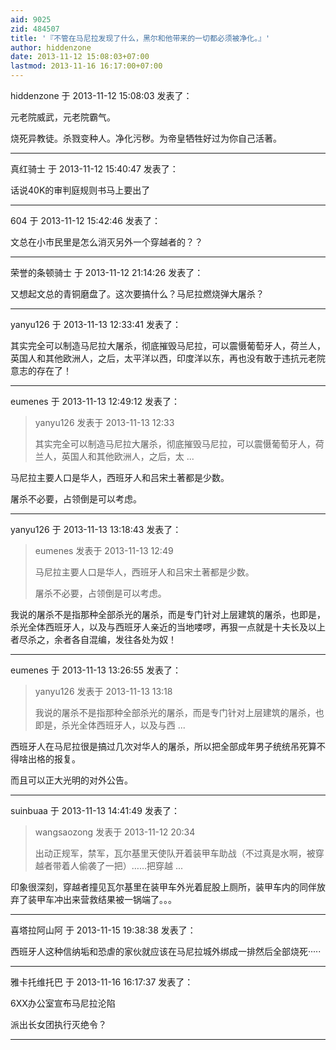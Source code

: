```yaml
---
aid: 9025
zid: 484507
title: '『不管在马尼拉发现了什么，黑尔和他带来的一切都必须被净化。』'
author: hiddenzone
date: 2013-11-12 15:08:03+07:00
lastmod: 2013-11-16 16:17:00+07:00
---
```


hiddenzone 于 2013-11-12 15:08:03 发表了：

元老院威武，元老院霸气。

烧死异教徒。杀戮变种人。净化污秽。为帝皇牺牲好过为你自己活著。

---------

真红骑士 于 2013-11-12 15:40:47 发表了：

话说40K的审判庭规则书马上要出了

---------

604 于 2013-11-12 15:42:46 发表了：

文总在小市民里是怎么消灭另外一个穿越者的？？

---------

荣誉的条顿骑士 于 2013-11-12 21:14:26 发表了：

又想起文总的青铜磨盘了。这次要搞什么？马尼拉燃烧弹大屠杀？

---------

yanyu126 于 2013-11-13 12:33:41 发表了：

其实完全可以制造马尼拉大屠杀，彻底摧毁马尼拉，可以震慑葡萄牙人，荷兰人，英国人和其他欧洲人，之后，太平洋以西，印度洋以东，再也没有敢于违抗元老院意志的存在了！

---------

eumenes 于 2013-11-13 12:49:12 发表了：

> yanyu126 发表于 2013-11-13 12:33
> 
> 其实完全可以制造马尼拉大屠杀，彻底摧毁马尼拉，可以震慑葡萄牙人，荷兰人，英国人和其他欧洲人，之后，太 ...



马尼拉主要人口是华人，西班牙人和吕宋土著都是少数。

屠杀不必要，占领倒是可以考虑。

---------

yanyu126 于 2013-11-13 13:18:43 发表了：

> eumenes 发表于 2013-11-13 12:49
> 
> 马尼拉主要人口是华人，西班牙人和吕宋土著都是少数。
> 
> 屠杀不必要，占领倒是可以考虑。



我说的屠杀不是指那种全部杀光的屠杀，而是专门针对上层建筑的屠杀，也即是，杀光全体西班牙人，以及与西班牙人亲近的当地喽啰，再狠一点就是十夫长及以上者尽杀之，余者各自混编，发往各处为奴！

---------

eumenes 于 2013-11-13 13:26:55 发表了：

> yanyu126 发表于 2013-11-13 13:18
> 
> 我说的屠杀不是指那种全部杀光的屠杀，而是专门针对上层建筑的屠杀，也即是，杀光全体西班牙人，以及与西 ...



西班牙人在马尼拉很是搞过几次对华人的屠杀，所以把全部成年男子统统吊死算不得啥出格的报复。

而且可以正大光明的对外公告。

---------

suinbuaa 于 2013-11-13 14:41:49 发表了：

> wangsaozong 发表于 2013-11-12 20:34
> 
> 出动正规军，禁军，瓦尔基里天使队开着装甲车助战（不过真是水啊，被穿越者带着人偷袭了一把）……把穿越 ...



印象很深刻，穿越者撞见瓦尔基里在装甲车外光着屁股上厕所，装甲车内的同伴放弃了装甲车冲出来营救结果被一锅端了。。。

---------

喜塔拉阿山阿 于 2013-11-15 19:38:38 发表了：

西班牙人这种信纳垢和恐虐的家伙就应该在马尼拉城外绑成一排然后全部烧死·····

---------

雅卡托维托巴 于 2013-11-16 16:17:37 发表了：

6XX办公室宣布马尼拉沦陷 

派出长女团执行灭绝令？

---------

